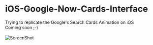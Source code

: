 # iOS-Google-Now-Cards-Interface
Trying to replicate the Google's Search Cards Animation on iOS
<br/>
Coming soon ;-)
<br/>
<br/>
![ScreenShot](https://raw.github.com/alchimya/iOS-Google-Now-Cards-Interface-/master/screenshots/Google_Now_Cards_Interface_.gif)
